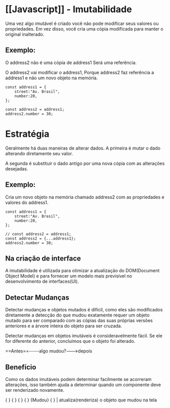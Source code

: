 # [[Javascript]] - Imutabilidade

Uma vez algo imutável é criado você não pode modificar seus valores ou propriedades. Em vez disso, você cria uma cópia modificada para manter o original inalterado.

## Exemplo:
O address2 não é uma cópia de address1
Será uma referência.

O address2 vai modificar o address1, Porque address2 faz referência a address1 e não um novo objeto na memória.
```JS
const address1 = {
	street:"Av. Brasil",
	number:20,
};

const address2 = address1;
address2.number = 30;
```

# Estratégia
Geralmente há duas maneiras de alterar dados. A primeira é mutar o dado alterando diretamente seu valor.

A segunda é substituir o dado antigo por uma nova cópia com as alterações desejadas.
## Exemplo:
Cria um novo objeto na memória chamado address2 com as propriedades e valores do address1.

```JS
const address1 = {
	street:"Av. Brasil",
	number:20,
};

// const address2 = address1;
const address2 = {...address1};
address2.number = 30;
```

## Na criação de interface
A imutabilidade é utilizada para otimizar a atualização do DOM(Document Object Model)
e para fornecer um modelo mais previsível no desenvolvimento de interfaces(UI).

## Detectar Mudanças
Detectar mudanças e objetos mutados é difícil, como eles são modificados diretamente a detecção do que mudou exatamente requer um objeto mutado para ser comparado com as cópias das suas próprias versões anteriores e a árvore inteira do objeto para ser cruzada.

Detectar mudanças em objetos imutáveis é consideravelmente fácil. Se ele for diferente do anterior, concluímos que o objeto foi alterado.

==Antes==-----algo mudou?--->depois

## Benefício
Como os dados imutáveis podem determinar facilmente se acorreram alterações, isso também ajuda a determinar quando um componente deve ser renderizado novamente.

{ } { } { } { } {Mudou} { }
			|
atualiza(renderiza) o objeto que mudou na tela